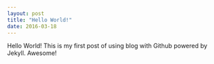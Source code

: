 ```yaml
---
layout: post
title: "Hello World!"
date: 2016-03-18
---
```

<div class="row">
<div class="col-md-12 col-sm-12">
Hello World! This is my first post of using blog with Github powered by Jekyll. Awesome!
</div>
</div>
